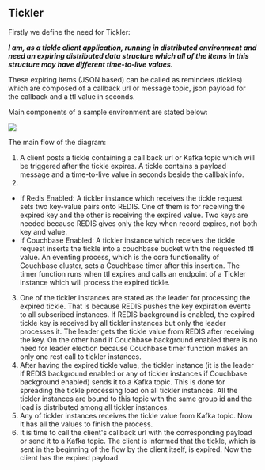 


Tickler
-----------------
Firstly we define the need for Tickler: 

***I am, as a tickle client application, running in distributed environment and need an expiring distributed data structure which all of the items in this structure may have different time-to-live values.***

These expiring items (JSON based) can be called as reminders (tickles) which are composed of a callback url or message topic, json payload for the callback and a ttl value in seconds.

Main components of a sample environment are stated below:

<img src="https://i.ibb.co/yP5mNsF/tickler-3.png"/>

The main flow of the diagram:

 1. A client posts a tickle containing a call back url or Kafka topic which will be triggered after the tickle expires. A tickle contains a payload message and a time-to-live value in seconds beside the callbak info.
 2. 
 * If Redis Enabled: A tickler instance which receives the tickle request sets two key-value pairs onto REDIS. One of them is for receiving the expired key and the other is receiving the expired value. Two keys are needed because REDIS gives only the key when record expires, not both key and value.
 * If Couchbase Enabled: A tickler instance which receives the tickle request inserts the tickle into a couchbase bucket with the requested ttl value. An eventing process, which is the core functionality of Couchbase cluster, sets a Couchbase timer after this insertion. The timer function runs when ttl expires and calls an endpoint of a Tickler instance which will process the expired tickle.
 3. One of the tickler instances are stated as the leader for processing the expired tickle. That is because REDIS pushes the key expiration events to all subscribed instances. If REDIS background is enabled, the expired tickle key is received by all tickler instances but only the leader processes it. The leader gets the tickle value from REDIS after receiving the key. On the other hand if Couchbase background enabled there is no need for leader election because Couchbase timer function makes an only one rest call to tickler instances.
 4. After having the expired tickle value, the tickler instance (it is the leader if REDIS background enabled or any of tickler instances if Couchbase background enabled) sends it to a Kafka topic. This is done for spreading the tickle processing load on all tickler instances. All the tickler instances are bound to this topic with the same group id and the load is distributed among all tickler instances.
 5. Any of tickler instances receives the tickle value from Kafka topic. Now it has all the values to finish the process.
 6. It is time to call the client's callback url with the corresponding payload or send it to a Kafka topic. The client is informed that the tickle, which is sent in the beginning of the flow by the client itself, is expired. Now the client has the expired payload.

